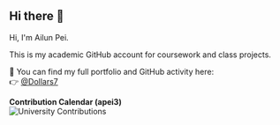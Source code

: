 ## Hi there 👋

<!--
**apei3/apei3** is a ✨ _special_ ✨ repository because its `README.md` (this file) appears on your GitHub profile.

Here are some ideas to get you started:

- 🔭 I’m currently working on ...
- 🌱 I’m currently learning ...
- 👯 I’m looking to collaborate on ...
- 🤔 I’m looking for help with ...
- 💬 Ask me about ...
- 📫 How to reach me: ...
- 😄 Pronouns: ...
- ⚡ Fun fact: ...
-->
Hi, I'm Ailun Pei.

This is my academic GitHub account for coursework and class projects.

📌 You can find my full portfolio and GitHub activity here:  
👉 [@Dollars7](https://github.com/Dollars7)

**Contribution Calendar (apei3)**  
![University Contributions](https://ghchart.rshah.org/apei3)
